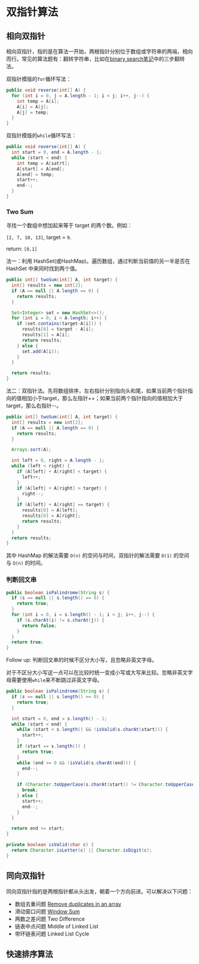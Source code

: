 # 双指针算法

## 相向双指针

相向双指针，指的是在算法一开始，两根指针分别位于数组或字符串的两端，相向而行。常见的算法题有：翻转字符串，比如在[binary search笔记](binarysearch.md)中的三步翻转法。

双指针模版的`for`循环写法：

``` java
public void reverse(int[] A) {
  for (int i = 0, j = A.length - 1; i < j; i++, j--) {
    int temp = A[i];
    A[i] = A[j];
    A[j] = temp;
  }
}
```

双指针模版的`while`循环写法：

``` java
public void reverse(int[] A) {
  int start = 0, end = A.length - 1;
  while (start < end) {
    int temp = A[satrt];
    A[start] = A[end];
    A[end] = temp;
    start++;
    end--;
  }
}
```

### Two Sum

寻找一个数组中想加起来等于 target 的两个数。例如：

`[2, 7, 10, 13]`, target = `9`.

return: `[0,1]`

法一：利用 HashSet(或HashMap)。遍历数组，通过判断当前值的另一半是否在 HashSet 中来同时找到两个值。

``` java
public int[] twoSum(int[] A, int target) {
  int[] results = new int[2];
  if (A == null || A.length == 0) {
    return results;
  }

  Set<Integer> set = new HashSet<>();
  for (int i = 0; i < A.length; i++) {
    if (set.contains(target-A[i])) {
      results[0] = target - A[i];
      results[1] = A[i];
      return results;
    } else {
      set.add(A[i]);
    }
  }

  return results;
}
```

法二：双指针法。先将数组排序，左右指针分别指向头和尾，如果当前两个指针指向的值相加小于target，那么左指针++；如果当前两个指针指向的值相加大于target，那么右指针--。

``` java
public int[] twoSum(int[] A, int target) {
  int[] results = new int[2];
  if (A == null || A.length == 0) {
    return results;
  }

  Arrays.sort(A);

  int left = 0, right = A.length - 1;
  while (left < right) {
    if (A[left] + A[right] < target) {
      left++;
    }
    if (A[left] + A[right] > target) {
      right--;
    }
    if (A[left] + A[right] == target) {
      results[0] = A[left];
      results[0] = A[right];
      return results;
    }
  }
  return results;
}
```

其中 HashMap 的解法需要 `O(n)` 的空间与时间，双指针的解法需要 `O(1)` 的空间与 `O(n)` 的时间。

### 判断回文串

``` java
public boolean isPalindrome(String s) {
  if (s == null || s.length() == 0) {
    return true;
  }
  for (int i = 0, i = s.length() - 1; i < j; i++, j--) {
    if (s.charAt(i) != s.charAt(j)) {
      return false;
    }
  }
  return true;
}
```

Follow up: 判断回文串的时候不区分大小写，且忽略非英文字母。

对于不区分大小写这一点可以在比较时统一变成小写或大写来比较。忽略非英文字母需要使用`while`来不断跳过非英文字母。

``` java
public boolean isPalindrome(String s) {
  if (s == null || s.length() == 0) {
    return true;
  }

  int start = 0, end = s.length() - 1;
  while (start < end) {
    while (start < s.length() && !isValid(s.charAt(start))) {
      start++;
    }
    if (start == s.length()) {
      return true;
    }
    while (end >= 0 && !isValid(s.charAt(end))) {
      end--;
    }

    if (Character.toUpperCase(s.charAt(start)) != Character.toUpperCase(s.charAt(end))) {
      break;
    } else {
      start++;
      end--;
    }
  }

  return end <= start;
}

private boolean isValid(char c) {
  return Character.isLetter(c) || Character.isDigit(c);
}
```

## 同向双指针

同向双指针指的是两根指针都从头出发，朝着一个方向前进。可以解决以下问题：

- 数组去重问题 [Remove duplicates in an array](../src/org/likexin/twopointer/Deduplication.java)
- 滑动窗口问题 [Window Sum](../src/org/likexin/twopointer/WinSum.java)
- 两数之差问题 Two Difference
- 链表中点问题 Middle of Linked List
- 带环链表问题 Linked List Cycle

## 快速排序算法

